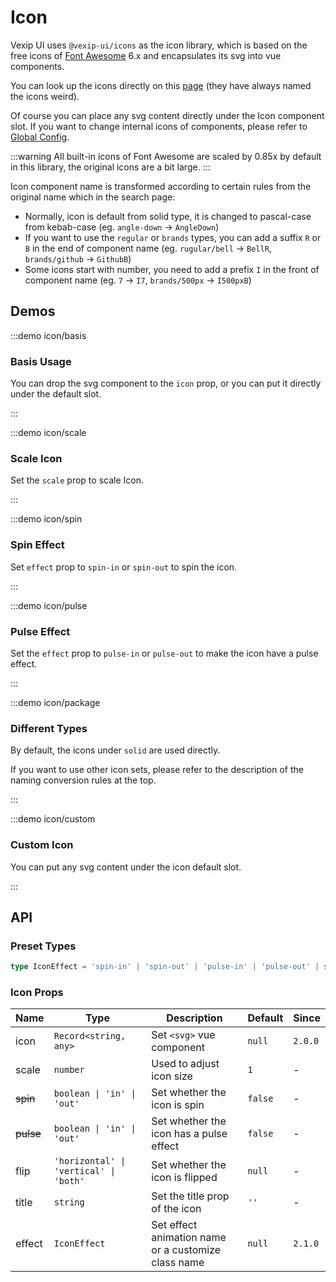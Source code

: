# Icon

Vexip UI uses `@vexip-ui/icons` as the icon library, which is based on the free icons of [Font Awesome](https://fontawesome.com/) 6.x and encapsulates its svg into vue components.

You can look up the icons directly on this [page](https://fontawesome.com/search?m=free) (they have always named the icons weird).

Of course you can place any svg content directly under the Icon component slot. If you want to change internal icons of components, please refer to [Global Config](/en-US/guide/global-config#internal-icons).

:::warning
All built-in icons of Font Awesome are scaled by 0.85x by default in this library, the original icons are a bit large.
:::

Icon component name is transformed according to certain rules from the original name which in the search page:

- Normally, icon is default from solid type, it is changed to pascal-case from kebab-case (eg. `angle-down` -> `AngleDown`)
- If you want to use the `regular` or `brands` types, you can add a suffix `R` or `B` in the end of component name (eg. `rugular/bell` -> `BellR`, `brands/github` -> `GithubB`)
- Some icons start with number, you need to add a prefix `I` in the front of component name (eg. `7` -> `I7`, `brands/500px` -> `I500pxB`)

## Demos

:::demo icon/basis

### Basis Usage

You can drop the svg component to the `icon` prop, or you can put it directly under the default slot.

:::

:::demo icon/scale

### Scale Icon

Set the `scale` prop to scale Icon.

:::

:::demo icon/spin

### Spin Effect

Set `effect` prop to `spin-in` or `spin-out` to spin the icon.

:::

:::demo icon/pulse

### Pulse Effect

Set the `effect` prop to `pulse-in` or `pulse-out` to make the icon have a pulse effect.

:::

:::demo icon/package

### Different Types

By default, the icons under `solid` are used directly.

If you want to use other icon sets, please refer to the description of the naming conversion rules at the top.

:::

:::demo icon/custom

### Custom Icon

You can put any svg content under the icon default slot.

:::

## API

### Preset Types

```ts
type IconEffect = 'spin-in' | 'spin-out' | 'pulse-in' | 'pulse-out' | string
```

### Icon Props

| Name      | Type                                   | Description                                         | Default | Since   |
| --------- | -------------------------------------- | --------------------------------------------------- | ------- | ------- |
| icon      | `Record<string, any>`                  | Set `<svg>` vue component                           | `null`  | `2.0.0` |
| scale     | `number`                               | Used to adjust icon size                            | `1`     | -       |
| ~~spin~~  | `boolean \| 'in' \| 'out'`             | Set whether the icon is spin                        | `false` | -       |
| ~~pulse~~ | `boolean \| 'in' \| 'out'`             | Set whether the icon has a pulse effect             | `false` | -       |
| flip      | `'horizontal' \| 'vertical' \| 'both'` | Set whether the icon is flipped                     | `null`  | -       |
| title     | `string`                               | Set the title prop of the icon                      | `''`    | -       |
| effect    | `IconEffect`                           | Set effect animation name or a customize class name | `null`  | `2.1.0` |
